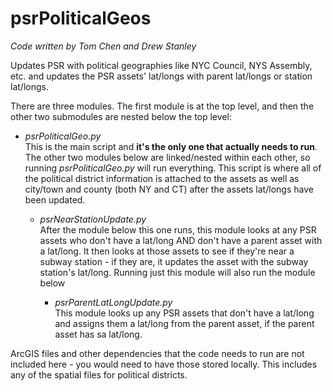 # psrPoliticalGeos

*Code written by Tom Chen and Drew Stanley*
 
 Updates PSR with political geographies like NYC Council, NYS Assembly, etc. and updates the PSR assets' lat/longs with parent lat/longs or station lat/longs. 

There are three modules. The first module is at the top level, and then the other two submodules are nested below the top level: 
* *psrPoliticalGeo.py*  
   This is the main script and **it's the only one that actually needs to run**. The other two modules below are linked/nested within each other, so running *psrPoliticalGeo.py* will run everything. This script is where all of the political district information is attached to the assets as well as city/town and county (both NY and CT) after the assets lat/longs have been updated.

    * *psrNearStationUpdate.py*  
        After the module below this one runs, this module looks at any PSR assets who don't have a lat/long AND don't have a parent asset with a lat/long. It then looks at those assets to see if they're near a subway station - if they are, it updates the asset with the subway station's lat/long. Running just this module will also run the module below

        * *psrParentLatLongUpdate.py*  
           This module looks up any PSR assets that don't have a lat/long and assigns them a lat/long from the parent asset, if the parent asset has sa lat/long.

ArcGIS files and other dependencies that the code needs to run are not included here - you would need to have those stored locally. This includes any of the spatial files for political districts.
